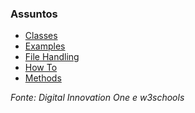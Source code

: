 ### Assuntos
* [Classes](https://github.com/Tati-Ramos/Java/tree/main/Java/src/classes)
* [Examples](https://github.com/Tati-Ramos/Java/tree/main/Java/src/examples)
* [File Handling](https://github.com/Tati-Ramos/Java/tree/main/Java/src/filehandling)
* [How To](https://github.com/Tati-Ramos/Java/tree/main/Java/src/howto)
* [Methods](https://github.com/Tati-Ramos/Java/tree/main/Java/src/methods)

_Fonte: 
Digital Innovation One e_
_w3schools_


